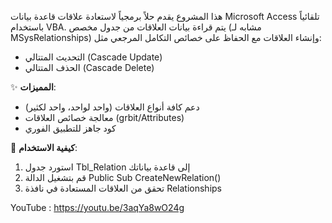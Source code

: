 هذا المشروع يقدم حلاً برمجياً لاستعادة علاقات قاعدة بيانات Microsoft Access تلقائياً باستخدام VBA. يتم قراءة بيانات العلاقات من جدول مخصص (مشابه لـ MSysRelationships) وإنشاء العلاقات مع الحفاظ على خصائص التكامل المرجعي مثل:
- التحديث المتتالي (Cascade Update)
- الحذف المتتالي (Cascade Delete)

✨ **المميزات**:
- دعم كافة أنواع العلاقات (واحد لواحد، واحد لكثير)
- معالجة خصائص العلاقات (grbit/Attributes)
- كود جاهز للتطبيق الفوري

🚀 **كيفية الاستخدام**:
1. استورد جدول Tbl_Relation إلى قاعدة بياناتك
2. قم بتشغيل الدالة Public Sub CreateNewRelation()
3. تحقق من العلاقات المستعادة في نافذة Relationships

YouTube : https://youtu.be/3aqYa8wO24g
